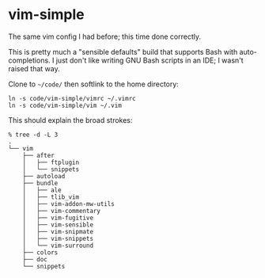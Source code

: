 # vim-simple

The same vim config I had before; this time done correctly.

This is pretty much a "sensible defaults" build that supports Bash with auto-completions. I just don't like writing GNU Bash scripts in an IDE; I wasn't raised that way.

Clone to `~/code/` then softlink to the home directory:

```shell
ln -s code/vim-simple/vimrc ~/.vimrc
ln -s code/vim-simple/vim ~/.vim
```

This should explain the broad strokes:

```shell
% tree -d -L 3                       
.
└── vim
    ├── after
    │   ├── ftplugin
    │   └── snippets
    ├── autoload
    ├── bundle
    │   ├── ale
    │   ├── tlib_vim
    │   ├── vim-addon-mw-utils
    │   ├── vim-commentary
    │   ├── vim-fugitive
    │   ├── vim-sensible
    │   ├── vim-snipmate
    │   ├── vim-snippets
    │   └── vim-surround
    ├── colors
    ├── doc
    └── snippets
```
